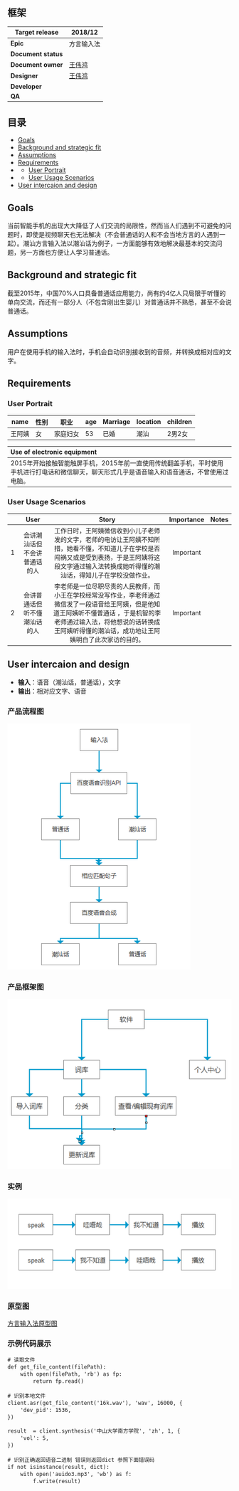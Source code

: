 ## 框架
Target release|2018/12
--|--
**Epic**|方言输入法
**Document status**|&nbsp;
**Document owner**|<a href="https://www.github.com/WWWWp">王伟鸿</a>
**Designer**|<a href="https://www.github.com/WWWWp">王伟鸿</a>
**Developer**|&nbsp;
**QA**|&nbsp;

## 目录
- [Goals](#Goals)
- [Background and strategic fit](#Background-and-strategic-fit)
- [Assumptions](#Assumptions)
- [Requirements](#Requirements)
- - [User Portrait](#User-Portrait)
- - [User Usage Scenarios](#User-Usage-Scenarios)
- [User intercaion and design](#User-intercaion-and-design)

## Goals
当前智能手机的出现大大降低了人们交流的局限性，然而当人们遇到不可避免的问题时，即使是视频聊天也无法解决（不会普通话的人和不会当地方言的人遇到一起）。潮汕方言输入法以潮汕话为例子，一方面能够有效地解决最基本的交流问题，另一方面也方便让人学习普通话。
## Background and strategic fit
截至2015年，中国70%人口具备普通话应用能力，尚有约4亿人只局限于听懂的单向交流，而还有一部分人（不包含刚出生婴儿）对普通话并不熟悉，甚至不会说普通话。
## Assumptions
用户在使用手机的输入法时，手机会自动识别接收到的音频，并转换成相对应的文字。
## Requirements
### User Portrait
name|性别|职业|age|Marriage|location|children
--|--|--|--|--|--|--
王阿姨|女|家庭妇女|53|已婚|潮汕|2男2女


Use of electronic equipment|
:--|
2015年开始接触智能触屏手机，2015年前一直使用传统翻盖手机，平时使用手机进行打电话和微信聊天，聊天形式几乎是语音输入和语音通话，不曾使用过电脑。|

### User Usage Scenarios
&nbsp;|User|Story|Importance|Notes
--|:--:|:--:|:--:|:--:
1|会讲潮汕话但不会讲普通话的人|工作日时，王阿姨微信收到小儿子老师发的文字，老师的电访让王阿姨不知所措，她看不懂，不知道儿子在学校是否闯祸又或是受到表扬，于是王阿姨将这段文字通过输入法转换成她听得懂的潮汕话，得知儿子在学校没做作业。|Important|&nbsp;
2|会讲普通话但听不懂潮汕话的人|李老师是一位尽职尽责的人民教师，而小王在学校经常没写作业，李老师通过微信发了一段语音给王阿姨，但是他知道王阿姨听不懂普通话 ，于是机智的李老师通过输入法，将他想说的话转换成王阿姨听得懂的潮汕话，成功地让王阿姨明白了此次家访的目的。|Important|&nbsp;

## User intercaion and design
- **输入**：语音（潮汕话，普通话），文字
- **输出**：相对应文字、语音
### 产品流程图
![image](https://github.com/WWWWp/API_ML_AI/blob/master/image/%E4%BA%A7%E5%93%81%E6%B5%81%E7%A8%8B%E5%9B%BE.jpg)
### 产品框架图
![image](https://github.com/WWWWp/API_ML_AI/blob/master/image/%E4%BA%A7%E5%93%81%E6%A1%86%E6%9E%B6%E5%9B%BE.jpg)
### 实例
![image](https://github.com/WWWWp/API_ML_AI/blob/master/image/%E5%AE%9E%E4%BE%8B.jpg)
### 原型图
[方言输入法原型图](https://wwwwp.github.io/API_type/start.html#g=1&p=index)
### 示例代码展示
```
# 读取文件
def get_file_content(filePath):
    with open(filePath, 'rb') as fp:
        return fp.read()

# 识别本地文件
client.asr(get_file_content('16k.wav'), 'wav', 16000, {
    'dev_pid': 1536,
})
```

```
result  = client.synthesis('中山大学南方学院', 'zh', 1, {
    'vol': 5,
})

# 识别正确返回语音二进制 错误则返回dict 参照下面错误码
if not isinstance(result, dict):
    with open('auido3.mp3', 'wb') as f:
        f.write(result)
```